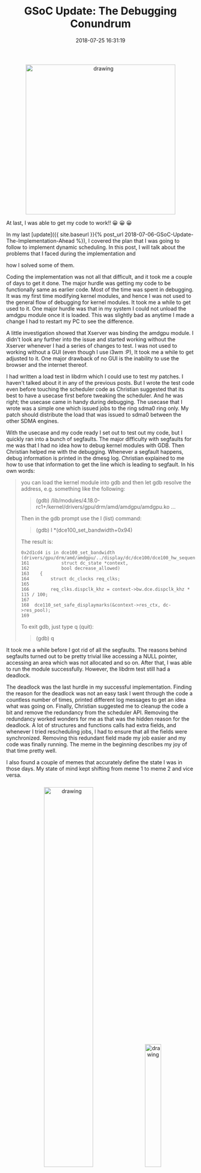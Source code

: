 ﻿---
layout:     post
title:      "GSoC Update: The Debugging Conundrum" 
date:       2018-07-25 16:31:19
excerpt_separator: <!--more-->
categories: GSoC 
tags: [GSoC, Programming]
comments:   true

---

<p style="text-align:center">
<img class="center-image" src="{{ site.baseurl }}/assets/images/debug_done.jpg" alt="drawing" align="center" style="width:400px"/>
</p>
<!--more-->
At last, I was able to get my code to work!! 😀 😀 😀

In my last [update]({{ site.baseurl }}{% post_url 2018-07-06-GSoC-Update-The-Implementation-Ahead %}), I covered the plan that I was
going to follow to implement dynamic scheduling. In this post, I will talk about the problems that I faced during the implementation and

how I solved some of them. 

Coding the implementation was not all that difficult, and it took me a couple of days to get it done. The major hurdle was getting my code to
be functionally same as earlier code. Most of the time was spent in debugging. It was my first time modifying kernel modules, and hence I was not
used to the general flow of debugging for kernel modules. It took me a while to get used to it. One major hurdle was that in my system I
could not unload the amdgpu module once it is loaded. This was slightly bad as anytime I made a change I had to restart my PC to see the
difference.

A little investigation showed that Xserver was binding the amdgpu module. I didn't look any further into the issue and started working without
the Xserver whenever I had a series of changes to test. I was not used to working without a GUI (even though I use i3wm :P), It took me a
while to get adjusted to it. One major drawback of no GUI is the inability to use the browser and the internet thereof. 

I had written a load test in libdrm which I could use to test my patches. I haven't talked about it in any of the previous posts. But I
wrote the test code even before touching the scheduler code as Christian suggested that its best to have a usecase first before tweaking the
scheduler. And he was right; the usecase came in handy during debugging. The usecase that I wrote was a simple one which issued jobs to the
ring sdma0 ring only. My patch should distribute the load that was issued to sdma0 between the other SDMA engines. 

With the usecase and my code ready I set out to test out my code, but I quickly ran into a bunch of segfaults. The major difficulty with segfaults
for me was that I had no idea how to debug kernel
modules with GDB. Then Christian helped me with the debugging. Whenever a segfault happens, debug information is printed in the dmesg log.
Christian explained to me how to use that information to get the line which is leading to segfault. In his own words:

> you can load the kernel module into gdb and then let gdb resolve the
> address, e.g. something like the following:
>
> > (gdb) /lib/modules/4.18.0-rc1+/kernel/drivers/gpu/drm/amd/amdgpu/amdgpu.ko
> ...
> 
> Then in the gdb prompt use the l (list) command:
> > (gdb) l *(dce100_set_bandwidth+0x94)
> 
> The result is:
>```
>0x2d1cd4 is in dce100_set_bandwidth
>(drivers/gpu/drm/amd/amdgpu/../display/dc/dce100/dce100_hw_sequencer.c:166).
>161            struct dc_state *context,
>162            bool decrease_allowed)
>163    {
>164        struct dc_clocks req_clks;
>165
>166        req_clks.dispclk_khz = context->bw.dce.dispclk_khz * 115 / 100;
>167
>168  dce110_set_safe_displaymarks(&context->res_ctx, dc->res_pool);
>169
>```
> To exit gdb, just type q (quit):
> > (gdb) q 

It took me a while before I got rid of all the segfaults. The reasons behind segfaults turned out to be pretty trivial like accessing a NULL
pointer, accessing an area which was not allocated and so on. After that, I was able to run the module successfully. However, the libdrm
test still had a deadlock.

The deadlock was the last hurdle in my successful implementation. Finding the reason for the deadlock was not an
easy task I went through the code a countless number of times, printed different log messages to get an idea what was going on. Finally, Christian
suggested me to cleanup the code a bit and remove the redundancy from the scheduler API. Removing the redundancy worked wonders for me as
that was the hidden reason for the deadlock. A lot of structures and functions calls had extra fields, and whenever I tried rescheduling
jobs, I had to ensure that all the fields were synchronized. Removing this redundant field made my job easier and my code was
finally running. The meme in the beginning describes my joy of that time pretty well.

I also found a couple of memes that accurately define the state I was in those days. My state of mind kept shifting from meme 1 to meme 2 and vice
versa. 

<p style="text-align:center;">
<img src="{{ site.baseurl }}/assets/images/debug_no_error.jpg" alt="drawing" style="margin:2%;width: 51%"/>
<img src="{{ site.baseurl }}/assets/images/debugging.jpg" alt="drawing" style="width: 29%;margin: 2%"/>
</p>

Now I have a working code the only thing that remains for my project is to get the code committed before the last phase of the GSoC ends
:D

I have started sending the patches to the list already; you can see live action by following the list directly. 

Note: All the memes used in this post are taken from Google Images.


